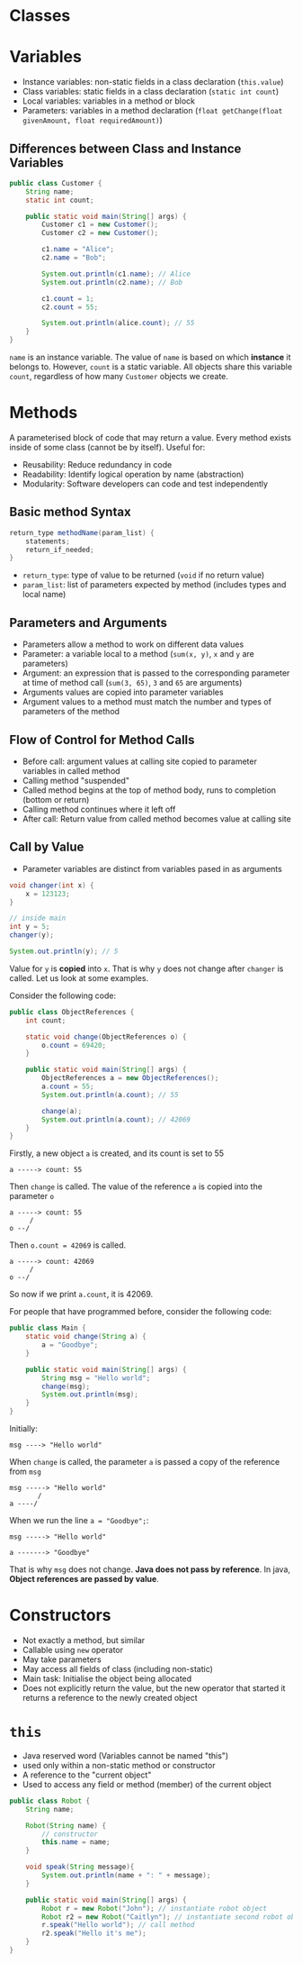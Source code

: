 # Classes

# Variables

- Instance variables: non-static fields in a class declaration (`this.value`)
- Class variables: static fields in a class declaration (`static int count`)
- Local variables: variables in a method or block
- Parameters: variables in a method declaration (`float getChange(float givenAmount, float requiredAmount)`)

## Differences between Class and Instance Variables

```java
public class Customer {
    String name;
    static int count;

    public static void main(String[] args) {
        Customer c1 = new Customer();
        Customer c2 = new Customer();

        c1.name = "Alice";
        c2.name = "Bob";

        System.out.println(c1.name); // Alice
        System.out.println(c2.name); // Bob

        c1.count = 1;
        c2.count = 55;

        System.out.println(alice.count); // 55
    }
}
```

`name` is an instance variable. The value of `name` is based on which **instance** it belongs to. However, `count` is a static variable. All objects share this variable `count`, regardless of how many `Customer` objects we create.

# Methods

A parameterised block of code that may return a value. Every method exists inside of some class (cannot be by itself). Useful for:

- Reusability: Reduce redundancy in code
- Readability: Identify logical operation by name (abstraction)
- Modularity: Software developers can code and test independently

## Basic method Syntax

```java
return_type methodName(param_list) {
    statements;
    return_if_needed;
}
```

- `return_type`: type of value to be returned (`void` if no return value)
- `param_list`: list of parameters expected by method (includes types and local name)

## Parameters and Arguments

- Parameters allow a method to work on different data values
- Parameter: a variable local to a method (`sum(x, y)`, `x` and `y` are parameters)
- Argument: an expression that is passed to the corresponding parameter at time of method call (`sum(3, 65)`, `3` and `65` are arguments)
- Arguments values are copied into parameter variables
- Argument values to a method must match the number and types of parameters of the method

## Flow of Control for Method Calls

- Before call: argument values at calling site copied to parameter variables in called method
- Calling method "suspended"
- Called method begins at the top of method body, runs to completion (bottom or return)
- Calling method continues where it left off
- After call: Return value from called method becomes value at calling site

## Call by Value

- Parameter variables are distinct from variables pased in as arguments

```java
void changer(int x) {
    x = 123123;
}

// inside main
int y = 5;
changer(y);

System.out.println(y); // 5
```

Value for `y` is **copied** into `x`. That is why `y` does not change after `changer` is called. Let us look at some examples.

Consider the following code:

```java
public class ObjectReferences {
    int count;

    static void change(ObjectReferences o) {
        o.count = 69420;
    }

    public static void main(String[] args) {
        ObjectReferences a = new ObjectReferences();
        a.count = 55;
        System.out.println(a.count); // 55

        change(a);
        System.out.println(a.count); // 42069
    }
}
```

Firstly, a new object `a` is created, and its count is set to 55

```
a -----> count: 55
```

Then `change` is called. The value of the reference `a` is copied into the parameter `o`

```
a -----> count: 55
     /
o --/
```

Then `o.count = 42069` is called.

```
a -----> count: 42069
     /
o --/
```

So now if we print `a.count`, it is 42069.

For people that have programmed before, consider the following code:

```java
public class Main {
    static void change(String a) {
        a = "Goodbye";
    }

    public static void main(String[] args) {
        String msg = "Hello world";
        change(msg);
        System.out.println(msg);
    }
}
```

Initially:

```
msg ----> "Hello world"
```

When `change` is called, the parameter `a` is passed a copy of the reference from `msg`

```
msg -----> "Hello world"
       /
a ----/
```

When we run the line `a = "Goodbye";`:

```
msg -----> "Hello world"

a -------> "Goodbye"
```

That is why `msg` does not change. **Java does not pass by reference**. In java, **Object references are passed by value**.

# Constructors

- Not exactly a method, but similar
- Callable using `new` operator
- May take parameters
- May access all fields of class (including non-static)
- Main task: Initialise the object being allocated
- Does not explicitly return the value, but the new operator that started it returns a reference to the newly created object

# `this`

- Java reserved word (Variables cannot be named "this")
- used only within a non-static method or constructor
- A reference to the "current object"
- Used to access any field or method (member) of the current object

```java
public class Robot {
    String name;

    Robot(String name) {
        // constructor
        this.name = name;
    }

    void speak(String message){
        System.out.println(name + ": " + message);
    }

    public static void main(String[] args) {
        Robot r = new Robot("John"); // instantiate robot object
        Robot r2 = new Robot("Caitlyn"); // instantiate second robot object
        r.speak("Hello world"); // call method
        r2.speak("Hello it's me");
    }
}
```
